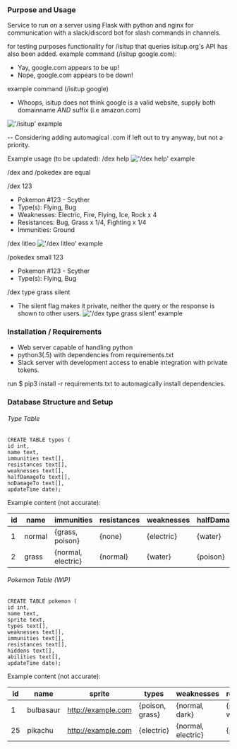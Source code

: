 ### Purpose and Usage

Service to run on a server using Flask with python and nginx for communication with a slack/discord bot for slash commands in channels.

for testing purposes functionality for /isitup that queries isitup.org's API has also been added.
example command (/isitup google.com):
* Yay, google.com appears to be up!
* Nope, google.com appears to be down!

example command (/isitup google)
* Whoops, isitup does not think google is a valid website, supply both domainname *AND* suffix (i.e amazon.com)

!['/isitup' example](http://puu.sh/nIXP1/677cbcbfe9.png)

-- Considering adding automagical .com if left out to try anyway, but not a priority.

Example usage (to be updated):
/dex help
!['/dex help' example](http://puu.sh/nPiJV/c327257428.png)

/dex and /pokedex are equal

/dex 123
* Pokemon #123 - Scyther
* Type(s): Flying, Bug
* Weaknesses: Electric, Fire, Flying, Ice, Rock x 4
* Resistances: Bug, Grass x 1/4, Fighting x 1/4
* Immunities: Ground

/dex litleo
!['/dex litleo' example](http://puu.sh/nPhoX/ab68da452a.png)

/pokedex small 123
* Pokemon #123 - Scyther
* Type(s): Flying, Bug

/dex type grass silent
* The silent flag makes it private, neither the query or the response is shown to other users. 
!['/dex type grass silent' example](http://puu.sh/nPiu2/1e52a2abd4.png)

### Installation / Requirements
* Web server capable of handling python
* python3(.5) with dependencies from requirements.txt
* Slack server with development access to enable integration with private tokens.

run $ pip3 install -r requirements.txt to automagically install dependencies. 

### Database Structure and Setup

###### Type Table
```
CREATE TABLE types (
id int,
name text,
immunities text[],
resistances text[],
weaknesses text[],
halfDamageTo text[],
noDamageTo text[],
updateTime date);
```
Example content (not accurate): 

| id  | name   | immunities         | resistances  | weaknesses | halfDamageTo | noDamageTo  | updateTime  |
| --- | ------ | ------------------ | ------------ | ---------- | ------------ | ----------- | ----------- |
|  1  | normal | {grass, poison}    | {none}       | {electric} | {water}      | {psychic}   | 2016-03-12  |
|  2  | grass  | {normal, electric} | {normal}     | {water}    | {poison}     | {steel}     | 2016-03-17  |

###### Pokemon Table (WIP)
```
CREATE TABLE pokemon (
id int,
name text,
sprite text,
types text[],
weaknesses text[],
immunities text[],
resistances text[],
hiddens text[],
abilities text[],
updateTime date);
```

Example content (not accurate):

| id  | name   | sprite | types | weaknesses | resistances  | immunities | hiddens |  abilities | updateTime  |
| --- | ------ | ------ | ----- | ---------- | ------------ | ---------- | ------- | ---------- | ----------- |
| 1 | bulbasaur | http://example.com | {poison, grass} | {normal, dark} | {psychic, water} | {electric} | {chlorophyll} | {overgrow} | 2016-03-12 |
| 25 | pikachu | http://example.com| {electric} |{normal, electric} | {normal} | {water} | {lightning-rod} | {static} | 2016-03-17 |
